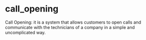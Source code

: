 # call_opening
Call Opening: it is a system that allows customers to open calls and communicate with the technicians of a company in a simple and uncomplicated way.
